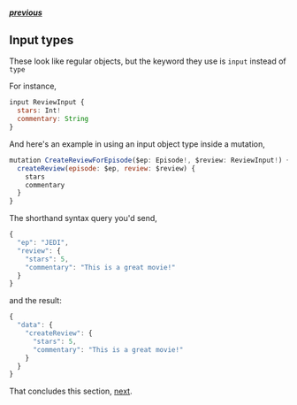 ##### [previous][previous]

## Input types

These look like regular objects, but the keyword they use is `input` instead of `type`

For instance,

```js
input ReviewInput {
  stars: Int!
  commentary: String
}
```

And here's an example in using an input object type inside a mutation,

```js
mutation CreateReviewForEpisode($ep: Episode!, $review: ReviewInput!) {
  createReview(episode: $ep, review: $review) {
    stars
    commentary
  }
}
```

The shorthand syntax query you'd send,

```js
{
  "ep": "JEDI",
  "review": {
    "stars": 5,
    "commentary": "This is a great movie!"
  }
}
```

and the result:

```js
{
  "data": {
    "createReview": {
      "stars": 5,
      "commentary": "This is a great movie!"
    }
  }
}
```

That concludes this section, [next][next].

[previous]: ./union-types.md
[inline-fragments]: ../queries/inline-fragments.md
[next]: ../validation/validation.md
